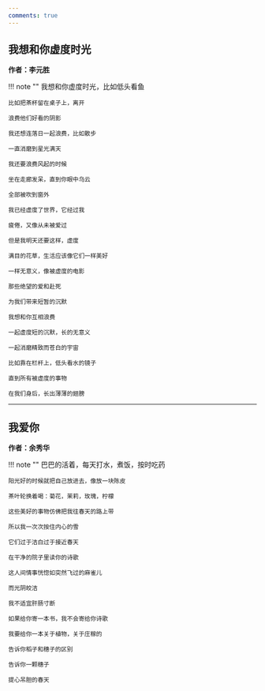 ```yaml
---
comments: true
---
```

## 我想和你虚度时光

**作者：李元胜**

!!! note ""
    我想和你虚度时光，比如低头看鱼

    比如把茶杯留在桌子上，离开

    浪费他们好看的阴影

    我还想连落日一起浪费，比如散步

    一直消磨到星光满天

    我还要浪费风起的时候

    坐在走廊发呆，直到你眼中乌云

    全部被吹到窗外

    我已经虚度了世界，它经过我

    疲倦，又像从未被爱过

    但是我明天还要这样，虚度

    满目的花草，生活应该像它们一样美好

    一样无意义，像被虚度的电影

    那些绝望的爱和赴死

    为我们带来短暂的沉默

    我想和你互相浪费

    一起虚度短的沉默，长的无意义

    一起消磨精致而苍白的宇宙

    比如靠在栏杆上，低头看水的镜子

    直到所有被虚度的事物

    在我们身后，长出薄薄的翅膀

---

## 我爱你

**作者：余秀华**

!!! note ""
    巴巴的活着，每天打水，煮饭，按时吃药

    阳光好的时候就把自己放进去，像放一块陈皮

    茶叶轮换着喝：菊花，茉莉，玫瑰，柠檬

    这些美好的事物仿佛把我往春天的路上带

    所以我一次次按住内心的雪

    它们过于洁白过于接近春天

    在干净的院子里读你的诗歌

    这人间情事恍惚如突然飞过的麻雀儿

    而光阴皎洁

    我不适宜肝肠寸断

    如果给你寄一本书，我不会寄给你诗歌

    我要给你一本关于植物，关于庄稼的

    告诉你稻子和穗子的区别

    告诉你一颗穗子

    提心吊胆的春天

